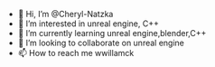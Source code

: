 - 👋 Hi, I’m @Cheryl-Natzka
- 👀 I’m interested in unreal engine, C++
- 🌱 I’m currently learning unreal engine,blender,C++
- 💞️ I’m looking to collaborate on unreal engine
- 📫 How to reach me wwillamck

<!---
Cheryl-Natzka/Cheryl-Natzka is a ✨ special ✨ repository because its `README.md` (this file) appears on your GitHub profile.
You can click the Preview link to take a look at your changes.
--->
